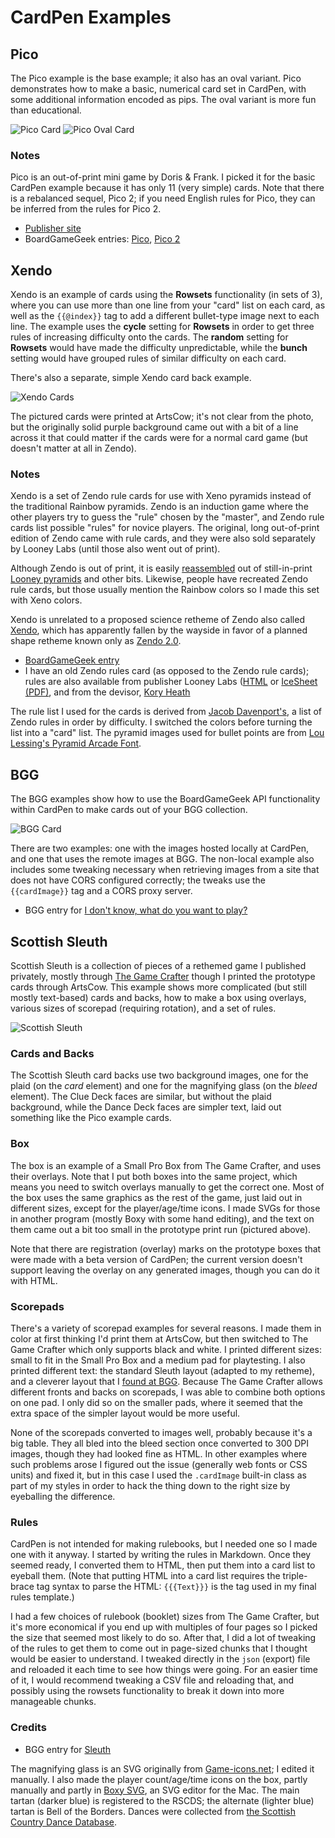 # CardPen Examples

## Pico

The Pico example is the base example; it also has an oval variant.  Pico demonstrates how to make a basic, numerical card set in CardPen, with some additional information encoded as pips.  The oval variant is more fun than educational.

![Pico Card](../images/Pico008.png) ![Pico Oval Card](../images/PicoOval008.png)


### Notes

Pico is an out-of-print mini game by Doris & Frank.  I picked it for the basic CardPen example because it has only 11 (very simple) cards.  Note that there is a rebalanced sequel, Pico 2; if you need English rules for Pico, they can be inferred from the rules for Pico 2.

* [Publisher site](http://doris-frank.de/GamesPico.html)
* BoardGameGeek entries: [Pico](https://boardgamegeek.com/boardgame/2051/pico), [Pico 2](https://boardgamegeek.com/boardgame/606/pico-2)

## Xendo

Xendo is an example of cards using the **Rowsets** functionality (in sets of 3), where you can use more than one line from your "card" list on each card, as well as the `{{@index}}` tag to add a different bullet-type image next to each line.  The example uses the **cycle** setting for **Rowsets** in order to get three rules of increasing difficulty onto the cards.  The **random** setting for **Rowsets** would have made the difficulty unpredictable, while the **bunch** setting would have grouped rules of similar difficulty on each card.

There's also a separate, simple Xendo card back example.

![Xendo Cards](../images/XendoCards.png)

The pictured cards were printed at ArtsCow; it's not clear from the photo, but the originally solid purple background came out with a bit of a line across it that could matter if the cards were for a normal card game (but doesn't matter at all in Zendo).

### Notes

Xendo is a set of Zendo rule cards for use with Xeno pyramids instead of the traditional Rainbow pyramids.  Zendo is an induction game where the other players try to guess the "rule" chosen by the "master", and Zendo rule cards list possible "rules" for novice players.  The original, long out-of-print edition of Zendo came with rule cards, and they were also sold separately by Looney Labs (until those also went out of print).

Although Zendo is out of print, it is easily [reassembled](https://boardgamegeek.com/image/3611977/zendo) out of still-in-print [Looney pyramids](http://www.looneylabs.com/looney-pyramids) and other bits.  Likewise, people have recreated Zendo rule cards, but those usually mention the Rainbow colors so I made this set with Xeno colors.

Xendo is unrelated to a proposed science retheme of Zendo also called [Xendo](http://new.wunderland.com/2013/06/13/introducing-xendo/), which has apparently fallen by the wayside in favor of a planned shape retheme known only as [Zendo 2.0](https://youtu.be/mstV9dc6swA).

* [BoardGameGeek entry](https://boardgamegeek.com/boardgame/6830/zendo)
* I have an old Zendo rules card (as opposed to the Zendo rule cards); rules are also available from publisher Looney Labs ([HTML](http://www.looneylabs.com/rules/zendo) or [IceSheet (PDF)](http://www.looneylabs.com/sites/default/files/rules/Zendo.pdf), and from the devisor, [Kory Heath](http://www.koryheath.com/zendo/)

The rule list I used for the cards is derived from [Jacob Davenport's](http://www.playagaingames.com/games/zendo_some_rules/), a list of Zendo rules in order by difficulty.  I switched the colors before turning the list into a "card" list.  The pyramid images used for bullet points are from [Lou Lessing's Pyramid Arcade Font](http://www.looneylabs.com/other-pyramid-games). 

## BGG

The BGG examples show how to use the BoardGameGeek API functionality within CardPen to make cards out of your BGG collection.

![BGG Card](../images/BGGExampleLocalImages009.png)

There are two examples: one with the images hosted locally at CardPen, and one that uses the remote images at BGG.  The non-local example also includes some tweaking necessary when retrieving images from a site that does not have CORS configured correctly; the tweaks use the `{{cardImage}}` tag and a CORS proxy server.

* BGG entry for [I don't know, what do you want to play?](https://boardgamegeek.com/boardgame/28567/i-dont-know-what-do-you-want-play)

## Scottish Sleuth

Scottish Sleuth is a collection of pieces of a rethemed game I published privately, mostly through [The Game Crafter](https://www.thegamecrafter.com/publish/products) though I printed the prototype cards through ArtsCow.  This example shows more complicated (but still mostly text-based) cards and backs, how to make a box using overlays, various sizes of scorepad (requiring rotation), and a set of rules.

![Scottish Sleuth](../images/ScottishSleuthAll.png)

### Cards and Backs

The Scottish Sleuth card backs use two background images, one for the plaid (on the *card* element) and one for the magnifying glass (on the *bleed* element).
The Clue Deck faces are similar, but without the plaid background, while the Dance Deck faces are simpler text, laid out something like the Pico example cards.

### Box

The box is an example of a Small Pro Box from The Game Crafter, and uses their overlays.  Note that I put both boxes into the same project, which means you need to switch overlays manually to get the correct one.  Most of the box uses the same graphics as the rest of the game, just laid out in different sizes, except for the player/age/time icons.  I made SVGs for those in another program (mostly Boxy with some hand editing), and the text on them came out a bit too small in the prototype print run (pictured above).

Note that there are registration (overlay) marks on the prototype boxes that were made with a beta version of CardPen; the current version doesn't support leaving the overlay on any generated images, though you can do it with HTML.

### Scorepads

There's a variety of scorepad examples for several reasons.  I made them in color at first thinking I'd print them at ArtsCow, but then switched to The Game Crafter which only supports black and white.  I printed different sizes:  small to fit in the Small Pro Box and a medium pad for playtesting.  I also printed different text: the standard Sleuth layout (adapted to my retheme), and a cleverer layout that I [found at BGG](https://boardgamegeek.com/image/184197/sleuth).  Because The Game Crafter allows different fronts and backs on scorepads, I was able to combine both options on one pad.  I only did so on the smaller pads, where it seemed that the extra space of the simpler layout would be more useful.

None of the scorepads converted to images well, probably because it's a big table.  They all bled into the bleed section once converted to 300 DPI images, though they had looked fine as HTML.  In other examples where such problems arose I figured out the issue (generally web fonts or CSS units) and fixed it, but in this case I used the `.cardImage` built-in class as part of my styles in order to hack the thing down to the right size by eyeballing the difference.

### Rules

CardPen is not intended for making rulebooks, but I needed one so I made one with it anyway.
I started by writing the rules in Markdown.  Once they seemed ready, I converted them to HTML,
then put them into a card list to eyeball them.
(Note that putting HTML into a card list requires the triple-brace tag syntax to parse the HTML:
`{{{Text}}}` is the tag used in my final rules template.)

I had a few choices of rulebook (booklet) sizes from The Game Crafter,
but it's more economical if you end up with multiples of four pages
so I picked the size that seemed most likely to do so.  After that, I did a lot of tweaking of the rules
to get them to come out in page-sized chunks that I thought would be easier to understand.
I tweaked directly in the `json` (export) file and reloaded it each time to see how things were going.
For an easier time of it, I would recommend tweaking a CSV file and reloading that,
and possibly using the rowsets functionality to break it down into more manageable chunks.

### Credits

* BGG entry for [Sleuth](https://boardgamegeek.com/boardgame/594/sleuth)

The magnifying glass is an SVG originally from [Game-icons.net](http://game-icons.net);
I edited it manually.
I also made the player count/age/time icons on the box,
partly manually and partly in [Boxy SVG](https://boxy-svg.com), an SVG editor for the Mac.
The main tartan (darker blue) is registered to the RSCDS;
the alternate (lighter blue) tartan is Bell of the Borders.
Dances were collected from [the Scottish Country Dance Database](https://my.strathspey.org/dd/index/).
